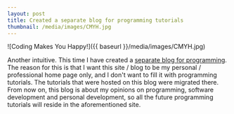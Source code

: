 ```yaml
---
layout: post
title: Created a separate blog for programming tutorials
thumbnail: /media/images/CMYH.jpg
---
```

![Coding Makes You Happy!]({{ baseurl }}/media/images/CMYH.jpg)

<span class="firstcharacter">A</span>nother intuitive. This time I have created a [separate blog for programming](http://codingmakesyouhappy.com). The reason for this is that I want this site / blog to be my personal / professional home page only, and I don't want to fill it with programming tutorials. The tutorials that were hosted on this blog were migrated there. From now on, this blog is about my opinions on programming, software development and personal development, so all the future programming tutorials will reside in the aforementioned site.
